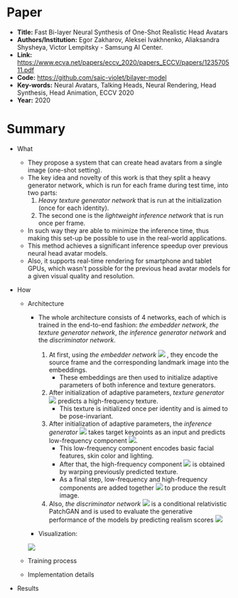 # Paper
- __Title:__ Fast Bi-layer Neural Synthesis of One-Shot Realistic Head Avatars
- __Authors/Institution:__ Egor Zakharov, Aleksei Ivakhnenko, Aliaksandra Shysheya, Victor Lempitsky -  Samsung AI Center.
- __Link:__ https://www.ecva.net/papers/eccv_2020/papers_ECCV/papers/123570511.pdf
- __Code:__ https://github.com/saic-violet/bilayer-model
- __Key-words:__ Neural Avatars, Talking Heads, Neural Rendering, Head Synthesis, Head Animation, ECCV 2020
- __Year:__ 2020

# Summary
- What

  - They propose a system that can create head avatars from a single image (one-shot setting).
  - The key idea and novelty of this work is that they split a heavy generator network, which is run for each frame during test time, into two parts:
    1) *Heavy texture generator network* that is run at the initialization (once for each identity).
    2) The second one is the *lightweight inference network* that is run once per frame.
  - In such way they are able to minimize the inference time, thus making this set-up be possible to use in the real-world applications.
  - This method achieves a significant inference speedup over previous neural head avatar models.
  - Also, it supports real-time rendering for smartphone and tablet GPUs, which wasn't possible for the previous head avatar models for a given visual quality and resolution.

- How



  - Architecture
    - The whole architecture consists of 4 networks, each of which is trained in the end-to-end fashion: *the embedder network*, *the texture generator network*, *the inference generator network* and the *discriminator network*.
      1) At first, using *the embedder network*  <img src="https://latex.codecogs.com/gif.latex?E\Big(x^i(s),&space;y^i(s)\Big)"> , they encode the source frame and the corresponding landmark image into the embeddings.
          - These embeddings are then used to initialize adaptive parameters of both inference and texture generators.
      2) After initialization of adaptive parameters, *texture generator* <img src="https://latex.codecogs.com/gif.latex?G_{tex}\Big(\{e^{i}_{k}(s)&space;\}\Big)"> predicts a high-frequency texture. 
          - This texture is initialized once per identity and is aimed to be pose-invariant.
      3) After initialization of adaptive parameters, the *inference generator* <img src="https://latex.codecogs.com/gif.latex?G_{inf}\Big(y^{i}(t),&space;\{e^{i}_{k}(s)\}&space;\Big)"> takes target keypoints as an input and predicts low-frequency component <img src="https://latex.codecogs.com/gif.latex?\hat{x}_{LF}^{i}(t)">.
          - This low-frequency component encodes basic facial features, skin color and lighting.
          - After that, the high-frequency component <img src="https://latex.codecogs.com/gif.latex?\hat{x}_{HF}^{i}(t)"> is obtained by warping previously predicted texture.
          - As a final step, low-frequency and high-frequency components are added together <img src="https://latex.codecogs.com/gif.latex?\hat{x}^{i}(t)&space;=&space;\hat{x}_{LF}^{i}(t)&space;&plus;&space;\hat{x}_{HF}^{i}(t)"> to produce the result image.
      4) Also, *the discriminator network* <img src="https://latex.codecogs.com/gif.latex?D\Big(x^{i}(t),&space;y^{i}(t)&space;\Big)"> is a conditional relativistic PatchGAN and is used to evaluate the generative performance of the models by predicting realism scores <img src="https://latex.codecogs.com/gif.latex?s^{i}(t)">
      
    - Visualization:
    
    <img src="https://saic-violet.github.io/bilayer-model/assets/scheme.png">
  
  - Training process
  
  - Implementation details

- Results

